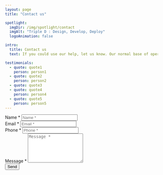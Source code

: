 ```yaml
---
layout: page
title: "Contact us"

spotlight:
  imgDir: /img/spotlight/contact
  imgAlt: "Triple D : Design, Develop, Deploy"
  logoAnimation: false

intro:
  title: Contact us
  text: If you could use our help, let us know. Our normal base of operation in Belgium is Ghent, Antwerp, Brussels triangle. But we are open to any interesting proposals.

testimonials:
  - quote: quote1
    person: person1
  - quote: quote2
    person: person2
  - quote: quote3
  - quote: quote4
    person: person4
  - quote: quote5
    person: person5
---
```


<div class="col-12 col-md-10 col-lg-8 offset-0 offset-md-1 offset-lg-2 pb-4 pb-md-10">
    <form class="row" _lpchecked="1">
        <div class="form-group col-12 col-md-6 mb-2 mb-md-3">
            <label for="name">Name <span>*</span></label>
            <input type="text" class="form-control" id="name" placeholder="Name *" value="" required="">
        </div>
        <div class="form-group col-12 col-md-6 mb-2 mb-md-3">
            <label for="email">Email <span>*</span></label>
            <input type="email" class="form-control" id="email" placeholder="Email *" value="" required="">
        </div>
        <div class="form-group col-12 mb-2 mb-md-3">
            <label for="phone">Phone <span>*</span></label>
            <input type="tel" class="form-control" id="phone" placeholder="Phone *" value="" required="">
        </div>
        <div class="form-group col-12 mb-2 mb-md-3">
            <label for="message">Message <span>*</span></label>
            <textarea name="message" id="message" rows="6" placeholder="Message *" required=""></textarea>
        </div>
        <div class="form-group col-12">
            <button class="btn btn-primary">Send</button>
        </div>
    </form>
</div>